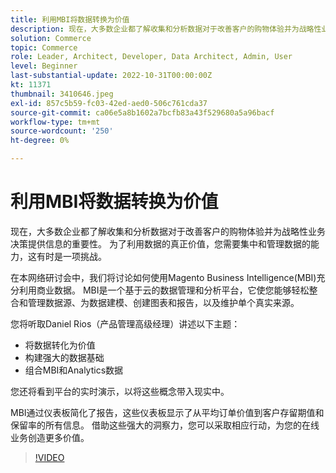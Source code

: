 ```yaml
---
title: 利用MBI将数据转换为价值
description: 现在，大多数企业都了解收集和分析数据对于改善客户的购物体验并为战略性业务决策提供信息的重要性。 为了利用数据的真正价值，您需要集中和管理数据的能力，这有时是一项挑战。
solution: Commerce
topic: Commerce
role: Leader, Architect, Developer, Data Architect, Admin, User
level: Beginner
last-substantial-update: 2022-10-31T00:00:00Z
kt: 11371
thumbnail: 3410646.jpeg
exl-id: 857c5b59-fc03-42ed-aed0-506c761cda37
source-git-commit: ca06e5a8b1602a7bcfb83a43f529680a5a96bacf
workflow-type: tm+mt
source-wordcount: '250'
ht-degree: 0%

---
```


# 利用MBI将数据转换为价值

现在，大多数企业都了解收集和分析数据对于改善客户的购物体验并为战略性业务决策提供信息的重要性。 为了利用数据的真正价值，您需要集中和管理数据的能力，这有时是一项挑战。

在本网络研讨会中，我们将讨论如何使用Magento Business Intelligence(MBI)充分利用商业数据。 MBI是一个基于云的数据管理和分析平台，它使您能够轻松整合和管理数据源、为数据建模、创建图表和报告，以及维护单个真实来源。

您将听取Daniel Rios（产品管理高级经理）讲述以下主题：

* 将数据转化为价值
* 构建强大的数据基础
* 组合MBI和Analytics数据

您还将看到平台的实时演示，以将这些概念带入现实中。

MBI通过仪表板简化了报告，这些仪表板显示了从平均订单价值到客户存留期值和保留率的所有信息。 借助这些强大的洞察力，您可以采取相应行动，为您的在线业务创造更多价值。

>[!VIDEO](https://video.tv.adobe.com/v/3410646/?quality=12&learn=on)
